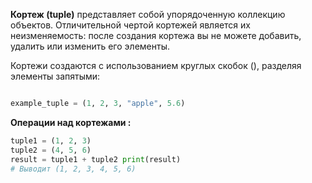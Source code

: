 **Кортеж (tuple)** представляет собой упорядоченную коллекцию объектов. Отличительной чертой кортежей является их неизменяемость: после создания кортежа вы не можете добавить, удалить или изменить его элементы.

Кортежи создаются с использованием круглых скобок (), разделяя элементы запятыми:

```python

example_tuple = (1, 2, 3, "apple", 5.6)

```



**Операции над кортежами :** 

```python
tuple1 = (1, 2, 3) 
tuple2 = (4, 5, 6) 
result = tuple1 + tuple2 print(result) 
# Выводит (1, 2, 3, 4, 5, 6)

```
